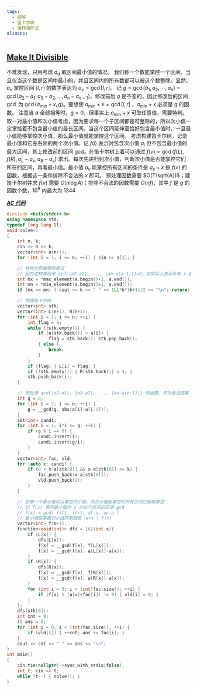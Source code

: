 ```yaml
---
tags:
  - 题解
  - 笛卡尔树
  - 辗转相除法
aliases:
---
```

## [Make It Divisible](https://codeforces.com/gym/105657/problem/M)

不难发现，只用考虑 $a_d$ 取区间最小值的情况。
我们称一个数能掌控一个区间，当且仅当这个数是区间中最小的，并且区间内的所有数都可以被这个数整除。显然，$a_v$ 掌控区间 $[l,r]$ 的数学表达为 $a_v=\gcd[l,r]$。
记 $g=\gcd(a_1,a_2,\cdots,a_n)=\gcd(a_2-a_1, a_3-a_2,\ldots,a_n-a_{n-1})$，修改前后 $g$ 是不变的，因此修改后的区间 $\gcd$ 为 $\gcd(a_{\min}+x, g)$。要想使 $a_{\min}+x=\gcd[l,r]$ ，$a_{\min}+x$ 必须是 $g$ 的因数。
注意当 $a$ 全部相等时，$g=0$，但事实上 $a_{\min}+x$ 可取任意值，需要特判。
取一对最小值和次小值考虑，因为要求每一个子区间都是可整除的，所以次小值一定掌控着不包含最小值的最长区间。当这个区间延伸至恰好包含最小值时，一旦最小值能够掌控次小值，那么最小值就能掌控这个区间。
考虑构建笛卡尔树，记录最小值和它左右侧的两个次小值。记 $f(i)$ 表示对包含次小值 $a_i$ 但不包含最小值的最大区间，其上修改前的区间 $\mathrm{gcd}$。在笛卡尔树上着可以通过 $f(v)=\gcd(f(L),f(R),a_L-a_v,a_R-a_v)$ 求出。每次先递归到次小值，判断次小值是否能掌控它们所在的区间，再看最小值。最小值 $a_v$ 能掌控所有区间的条件是 $a_v+x$ 是 $f(v)$ 的因数，根据这一条件排除不合法的 $x$ 即可。
预处理因数需要 $O(T\sqrt{A})$；建笛卡尔树并求 $f(v)$ 需要 $O(n\log A)$；排除不合法的因数需要 $O(nf)$，其中 $f$ 是 $g$ 的因数个数，$10^9$ 内最大为 $1344$

[***AC 代码***](https://codeforces.com/gym/105657/submission/314777769)

```cpp
#include <bits/stdc++.h>
using namespace std;
typedef long long ll;
void solve()
{
    int n, k;
    cin >> n >> k;
    vector<int> a(n+1);
    for (int i = 1; i <= n; ++i) { cin >> a[i]; }

    // 特判全部相等的情况
    // 因为这样算出来 gcd(|a2-a1|, ..., |an-a(n-1)|)=0，但实际上表示所有 x 都可行
    int mx = *max_element(a.begin()+1, a.end());
    int mn = *min_element(a.begin()+1, a.end());
    if (mx == mn) { cout << k << " " << 1LL*k*(k+1)/2 << "\n"; return; }

    // 构建笛卡尔树
    vector<int> stk;
    vector<int> L(n+1), R(n+1);
    for (int i = 1; i <= n; ++i) {
        int flag = 0;
        while (!stk.empty()) {
            if (a[stk.back()] > a[i]) {
                flag = stk.back(); stk.pop_back();
            } else {
                break;
            }
        }
        if (flag) { L[i] = flag; }
        if (!stk.empty()) { R[stk.back()] = i; }
        stk.push_back(i);
    }

    // 预处理 gcd(|a2-a1|, |a3-a2|, ..., |an-a(n-1)|) 的因数，作为备选答案 
    int g = 0;
    for (int i = 2; i <= n; ++i) {
        g = __gcd(g, abs(a[i]-a[i-1]));
    }
    set<int> candi;
    for (int i = 1; i*i <= g; ++i) {
        if (g % i == 0) {
            candi.insert(i);
            candi.insert(g/i);
        }
    }
    vector<int> fac, vld;
    for (auto x: candi) {
        if (0 < x-a[stk[0]] && x-a[stk[0]] <= k) {
            fac.push_back(x-a[stk[0]]);
            vld.push_back(1);
        }
    }

    // 如果一个最小值可以掌控次小值，则次小值能掌控的所有区间它都能掌控
    // 记 f(x) 表示最小值为 x 的这个区间的区间 gcd
    // f(x) = gcd( f(l), f(r), al-a, ar-a )
    // 最小值能掌握次小值的依据是：a+x | f(x)
    vector<int> f(n+1);
    function<void(int)> dfs = [&](int x){
        if (L[x]) {
            dfs(L[x]);
            f[x] = __gcd(f[x], f[L[x]]);
            f[x] = __gcd(f[x], a[L[x]]-a[x]);
        }
        if (R[x]) {
            dfs(R[x]);
            f[x] = __gcd(f[x], f[R[x]]);
            f[x] = __gcd(f[x], a[R[x]]-a[x]);
        }
        for (int i = 0; i < (int)fac.size(); ++i) {
            if (f[x] % (a[x]+fac[i]) != 0) { vld[i] = 0; }
        }
    };
    dfs(stk[0]);
    int cnt = 0;
    ll ans = 0;
    for (int i = 0; i < (int)fac.size(); ++i) {
        if (vld[i]) { ++cnt; ans += fac[i]; }
    }
    cout << cnt << " " << ans << "\n";
}
int main()
{
    cin.tie(nullptr)->sync_with_stdio(false);
    int t; cin >> t;
    while (t--) { solve(); }
}
```
